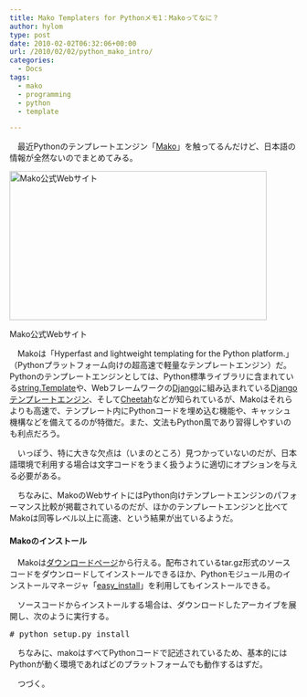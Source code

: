 ```yaml
---
title: Mako Templaters for Pythonメモ1：Makoってなに？
author: hylom
type: post
date: 2010-02-02T06:32:06+00:00
url: /2010/02/02/python_mako_intro/
categories:
  - Docs
tags:
  - mako
  - programming
  - python
  - template

---
```

　最近Pythonのテンプレートエンジン「[Mako][1]」を触ってるんだけど、日本語の情報が全然ないのでまとめてみる。

<div style="width: 460px" class="wp-caption aligncenter">
  <a href="http://www.makotemplates.org/"><img alt="Mako公式Webサイト" src="http://hylom.net/img/blog/100202/mako_web.png" title="Mako公式Webサイト" width="450" height="261" /></a>
  
  <p class="wp-caption-text">
    Mako公式Webサイト
  </p>
</div>

<!--more-->

　Makoは「Hyperfast and lightweight templating for the Python platform.」（Pythonプラットフォーム向けの超高速で軽量なテンプレートエンジン）だ。Pythonのテンプレートエンジンとしては、Python標準ライブラリに含まれている[string.Template][2]や、Webフレームワークの[Django][3]に組み込まれている[Djangoテンプレートエンジン][4]、そして[Cheetah][5]などが知られているが、Makoはそれらよりも高速で、テンプレート内にPythonコードを埋め込む機能や、キャッシュ機構などを備えてるのが特徴だ。また、文法もPython風であり習得しやすいのも利点だろう。

　いっぽう、特に大きな欠点は（いまのところ）見つかっていないのだが、日本語環境で利用する場合は文字コードをうまく扱うように適切にオプションを与える必要がある。

　ちなみに、MakoのWebサイトにはPython向けテンプレートエンジンのパフォーマンス比較が掲載されているのだが、ほかのテンプレートエンジンと比べてMakoは同等レベル以上に高速、という結果が出ているようだ。

#### Makoのインストール

　Makoは[ダウンロードページ][6]から行える。配布されているtar.gz形式のソースコードをダウンロードしてインストールできるほか、Pythonモジュール用のインストールマネージャ「[easy_install][7]」を利用してもインストールできる。

　ソースコードからインストールする場合は、ダウンロードしたアーカイブを展開し、次のように実行する。

<pre># python setup.py install
</pre>

　ちなみに、makoはすべてPythonコードで記述されているため、基本的にはPythonが動く環境であればどのプラットフォームでも動作するはずだ。

　つづく。

 [1]: http://www.makotemplates.org/
 [2]: http://docs.python.org/library/string.html#template-strings
 [3]: http://www.djangoproject.com/
 [4]: http://djangoproject.jp/doc/ja/1.0/ref/templates/api.html
 [5]: http://www.cheetahtemplate.org/
 [6]: http://www.makotemplates.org/download.html
 [7]: http://peak.telecommunity.com/DevCenter/EasyInstall